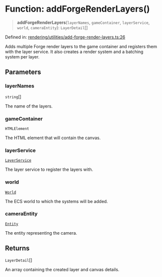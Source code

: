 # Function: addForgeRenderLayers()

> **addForgeRenderLayers**(`layerNames`, `gameContainer`, `layerService`, `world`, `cameraEntity`): `LayerDetail`[]

Defined in: [rendering/utilities/add-forge-render-layers.ts:26](https://github.com/Forge-Game-Engine/Forge/blob/7a38cd584d26e8fac97f61bf2359fb32ea34a7fc/src/rendering/utilities/add-forge-render-layers.ts#L26)

Adds multiple Forge render layers to the game container and registers them with the layer service.
It also creates a render system and a batching system per layer.

## Parameters

### layerNames

`string`[]

The name of the layers.

### gameContainer

`HTMLElement`

The HTML element that will contain the canvas.

### layerService

[`LayerService`](../classes/LayerService.md)

The layer service to register the layers with.

### world

[`World`](../classes/World.md)

The ECS world to which the systems will be added.

### cameraEntity

[`Entity`](../classes/Entity.md)

The entity representing the camera.

## Returns

`LayerDetail`[]

An array containing the created layer and canvas details.
